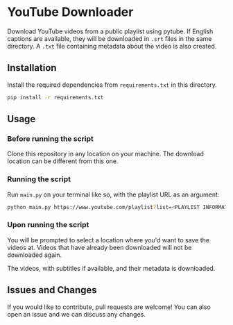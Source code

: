 # YouTube Downloader
 Download YouTube videos from a public playlist using pytube. If English captions are available, they will be downloaded in `.srt` files in the same directory. A `.txt` file containing metadata about the video is also created.

## Installation
Install the required dependencies from `requirements.txt` in this directory.

```bash
pip install -r requirements.txt
```

## Usage
### Before running the script
Clone this repository in any location on your machine. The download location can be different from this one.

### Running the script
Run `main.py` on your terminal like so, with the playlist URL as an argument:
```bash
python main.py https://www.youtube.com/playlist?list=<PLAYLIST INFORMATION HERE>
```

### Upon running the script
You will be prompted to select a location where you'd want to save the videos at. Videos that have already been downloaded will not be downloaded again.

The videos, with subtitles if available, and their metadata is downloaded.

## Issues and Changes
If you would like to contribute, pull requests are welcome! You can also open an issue and we can discuss any changes.